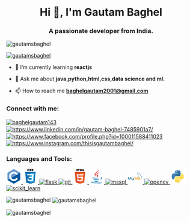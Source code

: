 <h1 align="center">Hi 👋, I'm Gautam Baghel</h1>
<h3 align="center">A passionate developer from India.</h3>

<p align="left"> <img src="https://komarev.com/ghpvc/?username=gautamsbaghel&label=Profile%20views&color=0e75b6&style=flat" alt="gautamsbaghel" /> </p>

<p align="left"> <a href="https://github.com/ryo-ma/github-profile-trophy"><img src="https://github-profile-trophy.vercel.app/?username=gautamsbaghel" alt="gautamsbaghel" /></a> </p>

- 🌱 I’m currently learning **reactjs**

- 💬 Ask me about **java,python,html,css,data science and ml.**

- 📫 How to reach me **baghelgautam2001@gmail.com**

<h3 align="left">Connect with me:</h3>
<p align="left">
<a href="https://twitter.com/baghelgautam143" target="blank"><img align="center" src="https://raw.githubusercontent.com/rahuldkjain/github-profile-readme-generator/master/src/images/icons/Social/twitter.svg" alt="baghelgautam143" height="30" width="40" /></a>
<a href="https://linkedin.com/in/gautam-baghel-7485901a7/" target="blank"><img align="center" src="https://raw.githubusercontent.com/rahuldkjain/github-profile-readme-generator/master/src/images/icons/Social/linked-in-alt.svg" alt="https://www.linkedin.com/in/gautam-baghel-7485901a7/" height="30" width="40" /></a>
<a href="https://www.facebook.com/profile.php?id=100011588411023" target="blank"><img align="center" src="https://raw.githubusercontent.com/rahuldkjain/github-profile-readme-generator/master/src/images/icons/Social/facebook.svg" alt="https://www.facebook.com/profile.php?id=100011588411023" height="30" width="40" /></a>
<a href="https://www.instagram.com/thisisgautambaghel/" target="blank"><img align="center" src="https://raw.githubusercontent.com/rahuldkjain/github-profile-readme-generator/master/src/images/icons/Social/instagram.svg" alt="https://www.instagram.com/thisisgautambaghel/" height="30" width="40" /></a>
</p>

<h3 align="left">Languages and Tools:</h3>
<p align="left"> <a href="https://www.cprogramming.com/" target="_blank"> <img src="https://raw.githubusercontent.com/devicons/devicon/master/icons/c/c-original.svg" alt="c" width="40" height="40"/> </a> <a href="https://www.w3schools.com/css/" target="_blank"> <img src="https://raw.githubusercontent.com/devicons/devicon/master/icons/css3/css3-original-wordmark.svg" alt="css3" width="40" height="40"/> </a> <a href="https://flask.palletsprojects.com/" target="_blank"> <img src="https://www.vectorlogo.zone/logos/pocoo_flask/pocoo_flask-icon.svg" alt="flask" width="40" height="40"/> </a> <a href="https://git-scm.com/" target="_blank"> <img src="https://www.vectorlogo.zone/logos/git-scm/git-scm-icon.svg" alt="git" width="40" height="40"/> </a> <a href="https://www.w3.org/html/" target="_blank"> <img src="https://raw.githubusercontent.com/devicons/devicon/master/icons/html5/html5-original-wordmark.svg" alt="html5" width="40" height="40"/> </a> <a href="https://www.java.com" target="_blank"> <img src="https://raw.githubusercontent.com/devicons/devicon/master/icons/java/java-original.svg" alt="java" width="40" height="40"/> </a> <a href="https://www.microsoft.com/en-us/sql-server" target="_blank"> <img src="https://www.svgrepo.com/show/303229/microsoft-sql-server-logo.svg" alt="mssql" width="40" height="40"/> </a> <a href="https://www.mysql.com/" target="_blank"> <img src="https://raw.githubusercontent.com/devicons/devicon/master/icons/mysql/mysql-original-wordmark.svg" alt="mysql" width="40" height="40"/> </a> <a href="https://opencv.org/" target="_blank"> <img src="https://www.vectorlogo.zone/logos/opencv/opencv-icon.svg" alt="opencv" width="40" height="40"/> </a> <a href="https://www.python.org" target="_blank"> <img src="https://raw.githubusercontent.com/devicons/devicon/master/icons/python/python-original.svg" alt="python" width="40" height="40"/> </a> <a href="https://scikit-learn.org/" target="_blank"> <img src="https://upload.wikimedia.org/wikipedia/commons/0/05/Scikit_learn_logo_small.svg" alt="scikit_learn" width="40" height="40"/> </a> </p>

<p><img align="left" src="https://github-readme-stats.vercel.app/api/top-langs?username=gautamsbaghel&show_icons=true&locale=en&layout=compact" alt="gautamsbaghel" /></p>

<p>&nbsp;<img align="center" src="https://github-readme-stats.vercel.app/api?username=gautamsbaghel&show_icons=true&locale=en" alt="gautamsbaghel" /></p>

<p><img align="center" src="https://github-readme-streak-stats.herokuapp.com/?user=gautamsbaghel&" alt="gautamsbaghel" /></p>
